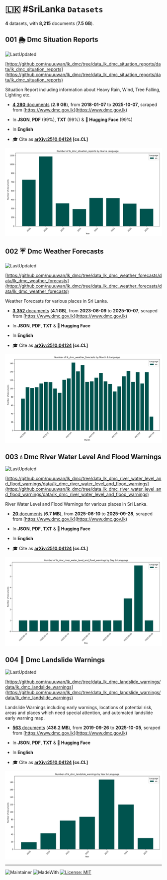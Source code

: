 # 🇱🇰 #SriLanka `Datasets`

**4** datasets, with **8,215** documents (**7.5 GB**).

## 001 🌦️ Dmc Situation Reports

![LastUpdated](https://img.shields.io/badge/last_updated-2025--10--08_01:20:24-green)

[https://github.com/nuuuwan/lk_dmc/tree/data_lk_dmc_situation_reports/data/lk_dmc_situation_reports](https://github.com/nuuuwan/lk_dmc/tree/data_lk_dmc_situation_reports/data/lk_dmc_situation_reports)

Situation Report including information about Heavy Rain, Wind, Tree Falling, Lighting etc.

- [**4,280** documents](https://github.com/nuuuwan/lk_dmc/tree/data_lk_dmc_situation_reports/data/lk_dmc_situation_reports) (**2.9 GB**), from **2018-01-07** to **2025-10-07**, scraped from [https://www.dmc.gov.lk](https://www.dmc.gov.lk)

- In **JSON**, **PDF** (99%), **TXT** (99%) & **🤗 Hugging Face** (99%)

- In **English**

- 🎓 Cite as **[arXiv:2510.04124](https://arxiv.org/abs/2510.04124) [cs.CL]**

![Chart](https://raw.githubusercontent.com/nuuuwan/lk_dmc/refs/heads/data_lk_dmc_situation_reports/data/lk_dmc_situation_reports/docs_by_year_and_lang.png)

## 002 ☔️ Dmc Weather Forecasts

![LastUpdated](https://img.shields.io/badge/last_updated-2025--10--08_01:20:11-green)

[https://github.com/nuuuwan/lk_dmc/tree/data_lk_dmc_weather_forecasts/data/lk_dmc_weather_forecasts](https://github.com/nuuuwan/lk_dmc/tree/data_lk_dmc_weather_forecasts/data/lk_dmc_weather_forecasts)

Weather Forecasts for various places in Sri Lanka.

- [**3,352** documents](https://github.com/nuuuwan/lk_dmc/tree/data_lk_dmc_weather_forecasts/data/lk_dmc_weather_forecasts) (**4.1 GB**), from **2023-06-09** to **2025-10-07**, scraped from [https://www.dmc.gov.lk](https://www.dmc.gov.lk)

- In **JSON**, **PDF**, **TXT** & **🤗 Hugging Face**

- In **English**

- 🎓 Cite as **[arXiv:2510.04124](https://arxiv.org/abs/2510.04124) [cs.CL]**

![Chart](https://raw.githubusercontent.com/nuuuwan/lk_dmc/refs/heads/data_lk_dmc_weather_forecasts/data/lk_dmc_weather_forecasts/docs_by_month_and_lang.png)

## 003 💧 Dmc River Water Level And Flood Warnings

![LastUpdated](https://img.shields.io/badge/last_updated-2025--10--08_01:06:20-green)

[https://github.com/nuuuwan/lk_dmc/tree/data_lk_dmc_river_water_level_and_flood_warnings/data/lk_dmc_river_water_level_and_flood_warnings](https://github.com/nuuuwan/lk_dmc/tree/data_lk_dmc_river_water_level_and_flood_warnings/data/lk_dmc_river_water_level_and_flood_warnings)

River Water Level and Flood Warnings for various places in Sri Lanka.

- [**20** documents](https://github.com/nuuuwan/lk_dmc/tree/data_lk_dmc_river_water_level_and_flood_warnings/data/lk_dmc_river_water_level_and_flood_warnings) (**6.7 MB**), from **2025-06-10** to **2025-09-28**, scraped from [https://www.dmc.gov.lk](https://www.dmc.gov.lk)

- In **JSON**, **PDF**, **TXT** & **🤗 Hugging Face**

- In **English**

- 🎓 Cite as **[arXiv:2510.04124](https://arxiv.org/abs/2510.04124) [cs.CL]**

![Chart](https://raw.githubusercontent.com/nuuuwan/lk_dmc/refs/heads/data_lk_dmc_river_water_level_and_flood_warnings/data/lk_dmc_river_water_level_and_flood_warnings/docs_by_day_and_lang.png)

## 004 🗻 Dmc Landslide Warnings

![LastUpdated](https://img.shields.io/badge/last_updated-2025--10--08_01:08:09-green)

[https://github.com/nuuuwan/lk_dmc/tree/data_lk_dmc_landslide_warnings/data/lk_dmc_landslide_warnings](https://github.com/nuuuwan/lk_dmc/tree/data_lk_dmc_landslide_warnings/data/lk_dmc_landslide_warnings)

Landslide Warnings including early warnings, locations of potential risk, areas and places which need special attention, and automated landslide early warning map.

- [**563** documents](https://github.com/nuuuwan/lk_dmc/tree/data_lk_dmc_landslide_warnings/data/lk_dmc_landslide_warnings) (**436.2 MB**), from **2019-09-26** to **2025-10-05**, scraped from [https://www.dmc.gov.lk](https://www.dmc.gov.lk)

- In **JSON**, **PDF**, **TXT** & **🤗 Hugging Face**

- In **English**

- 🎓 Cite as **[arXiv:2510.04124](https://arxiv.org/abs/2510.04124) [cs.CL]**

![Chart](https://raw.githubusercontent.com/nuuuwan/lk_dmc/refs/heads/data_lk_dmc_landslide_warnings/data/lk_dmc_landslide_warnings/docs_by_year_and_lang.png)

---

![Maintainer](https://img.shields.io/badge/maintainer-nuuuwan-red)
![MadeWith](https://img.shields.io/badge/made_with-python-blue)
[![License: MIT](https://img.shields.io/badge/License-MIT-yellow.svg)](https://opensource.org/licenses/MIT)
